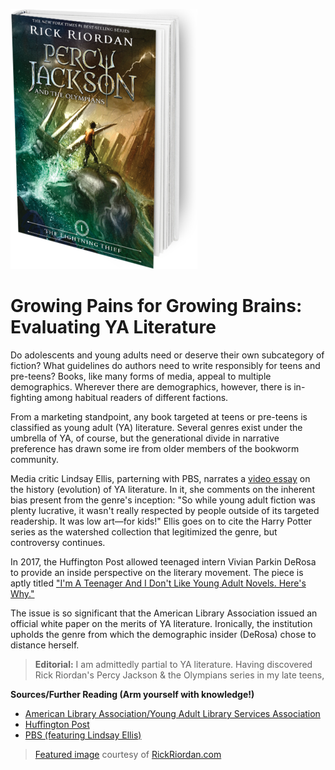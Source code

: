 ![Percy](https://github.com/MMOG77/01-My-Blog/blob/master/the-lightning-thief-299x416.png)

# Growing Pains for Growing Brains: Evaluating YA Literature

Do adolescents and young adults need or deserve their own subcategory of fiction? What guidelines do authors need to write responsibly for teens and pre-teens? Books, like many forms of media, appeal to multiple demographics. Wherever there are demographics, however, there is in-fighting among habitual readers of different factions.

From a marketing standpoint, any book targeted at teens or pre-teens is classified as young adult (YA) literature. Several genres exist under the umbrella of YA, of course, but the generational divide in narrative preference has drawn some ire from older members of the bookworm community.

Media critic Lindsay Ellis, parterning with PBS, narrates a [video essay](https://www.youtube.com/watch?v=Mn3aKZ8ZVFo) on the history (evolution) of YA literature. In it, she comments on the inherent bias present from the genre's inception: "So while young adult fiction was plenty lucrative, it wasn't really respected by people outside of its targeted readership. It was low art&mdash;for kids!" Ellis goes on to cite the Harry Potter series as the watershed collection that legitimized the genre, but controversy continues.

In 2017, the Huffington Post allowed teenaged intern Vivian Parkin DeRosa to provide an inside perspective on the literary movement. The piece is aptly titled ["I'm A Teenager And I Don't Like Young Adult Novels. Here's Why."](https://www.huffingtonpost.com/entry/what-ya-gets-wrong-about-teenagers-from-a-teen_us_594a8e4de4b062254f3a5a94)

The issue is so significant that the American Library Association issued an official white paper on the merits of YA literature. Ironically, the institution upholds the genre from which the demographic insider (DeRosa) chose to distance herself.

> **Editorial:** I am admittedly partial to YA literature. Having discovered Rick Riordan's Percy Jackson & the Olympians series in my late teens,

**Sources/Further Reading (Arm yourself with knowledge!)**

* [American Library Association/Young Adult Library Services Association](http://www.ala.org/yalsa/guidelines/whitepapers/yalit)
* [Huffington Post](https://www.huffingtonpost.com/entry/what-ya-gets-wrong-about-teenagers-from-a-teen_us_594a8e4de4b062254f3a5a94)
* [PBS (featuring Lindsay Ellis)](https://www.youtube.com/watch?v=Mn3aKZ8ZVFo)

> [Featured image](http://rickriordan.com/book/the-lightning-thief/) courtesy of [RickRiordan.com](http://rickriordan.com/)
